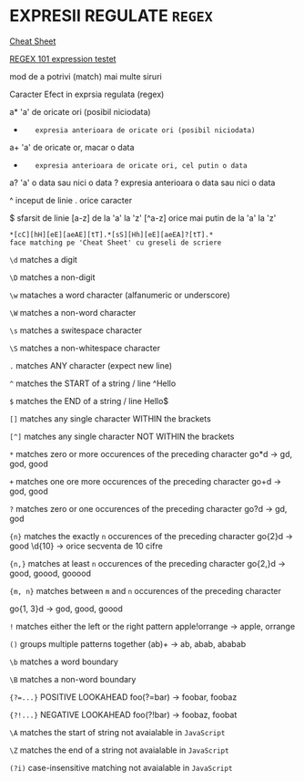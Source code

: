 # EXPRESII REGULATE `REGEX`

[Cheat Sheet](REGEX-Cheat-Sheet.jpeg)


[REGEX 101 expression testet](https://regex101.com/)



mod de a potrivi (match) mai multe siruri

Caracter	Efect in exprsia regulata (regex)

   a*		'a' de oricate ori (posibil niciodata)
   * 		expresia anterioara de oricate ori (posibil niciodata)
	
   a+		'a' de oricate or, macar o data
   +		expresia anterioara de oricate ori, cel putin o data
	
   a?		'a' o data sau nici o data
   ?		expresia anterioara o data sau nici o data
	
   ^		inceput de linie
   .		orice caracter

   $		sfarsit de linie
   [a-z]	de la 'a' la 'z'
   [^a-z]	orice mai putin de la 'a' la 'z'





	*[cC][hH][eE][aeAE][tT].*[sS][Hh][eE][aeEA]?[tT].*
	face matching pe 'Cheat Sheet' cu greseli de scriere






`\d`    matches a digit


`\D`    matches a non-digit


`\w`    mataches a word character (alfanumeric or underscore)


`\W`    matches a non-word character


`\s`    matches a switespace character


`\S`    matches a non-whitespace character


`.`     matches ANY character (expect new line)


`^`     matches the START of a string / line
^Hello


`$`     matches the END of a string / line
Hello$


`[]`    matches any single character WITHIN the brackets


`[^]`   matches any single character NOT WITHIN the brackets


`*`     matches zero or more occurences of the preceding character
go*d -> gd, god, good



`+`     matches one ore more occurences of the preceding character
go+d -> god, good


`?`     matches zero or one occurences of the preceding character
go?d -> gd, god


`{n}`   matches the exactly `n` occurences of the preceding character
go{2}d -> good
\d{10} -> orice secventa de 10 cifre


`{n,}`  matches at least `n` occurences of the preceding character
go{2,}d -> good, goood, gooood

`{m, n}` matches between `m` and `n` occurences of the preceding character

go{1, 3}d -> god, good, goood


`!`     matches either the left or the right pattern
apple!orrange -> apple, orrange



`()`    groups multiple patterns together
(ab)+ -> ab, abab, ababab



`\b`    matches a word boundary



`\B`    matches a non-word boundary



`{?=...}`   POSITIVE LOOKAHEAD
foo(?=bar) -> foobar, foobaz



`{?!...}`   NEGATIVE LOOKAHEAD
foo(?!bar) -> foobaz, foobat



`\A`    matches the start of string
not avaialable in `JavaScript`



`\Z`    matches the end of a string
not avaialable in `JavaScript`



`(?i)`  case-insensitive matching
not avaialable in `JavaScript`


